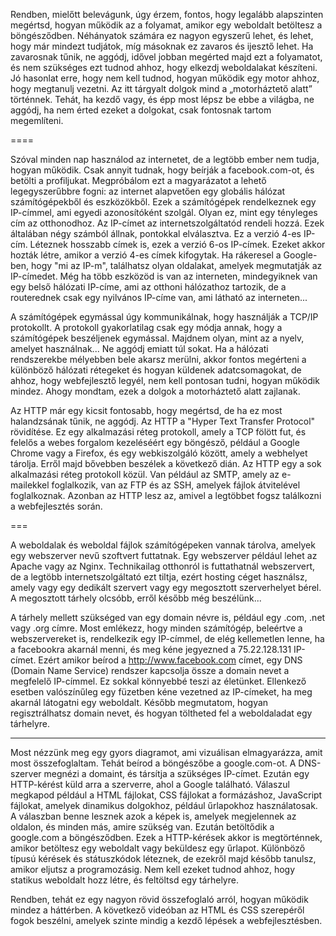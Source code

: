 Rendben, mielőtt belevágunk, úgy érzem, fontos, hogy legalább alapszinten megértsd, hogyan működik az a folyamat, amikor egy weboldalt betöltesz a böngésződben. Néhányatok számára ez nagyon egyszerű lehet, és lehet, hogy már mindezt tudjátok, míg másoknak ez zavaros és ijesztő lehet. Ha zavarosnak tűnik, ne aggódj, idővel jobban megérted majd ezt a folyamatot, és nem szükséges ezt tudnod ahhoz, hogy elkezdj weboldalakat készíteni. Jó hasonlat erre, hogy nem kell tudnod, hogyan működik egy motor ahhoz, hogy megtanulj vezetni. Az itt tárgyalt dolgok mind a „motorháztető alatt” történnek. Tehát, ha kezdő vagy, és épp most lépsz be ebbe a világba, ne aggódj, ha nem érted ezeket a dolgokat, csak fontosnak tartom megemlíteni.

====

Szóval minden nap használod az internetet, de a legtöbb ember nem tudja, hogyan működik. Csak annyit tudnak, hogy beírják a facebook.com-ot, és betölti a profiljukat. Megpróbálom ezt a magyarázatot a lehető legegyszerűbbre fogni: az internet alapvetően egy globális hálózat számítógépekből és eszközökből. Ezek a számítógépek rendelkeznek egy IP-címmel, ami egyedi azonosítóként szolgál. Olyan ez, mint egy tényleges cím az otthonodhoz. Az IP-címet az internetszolgáltatód rendeli hozzá. Ezek általában négy számból állnak, pontokkal elválasztva. Ez a verzió 4-es IP-cím. Léteznek hosszabb címek is, ezek a verzió 6-os IP-címek. Ezeket akkor hozták létre, amikor a verzió 4-es címek kifogytak. Ha rákeresel a Google-ben, hogy "mi az IP-m", találhatsz olyan oldalakat, amelyek megmutatják az IP-címedet. Még ha több eszközöd is van az interneten, mindegyiknek van egy belső hálózati IP-címe, ami az otthoni hálózathoz tartozik, de a routerednek csak egy nyilvános IP-címe van, ami látható az interneten...

A számítógépek egymással úgy kommunikálnak, hogy használják a TCP/IP protokollt. A protokoll gyakorlatilag csak egy módja annak, hogy a számítógépek beszéljenek egymással. Majdnem olyan, mint az a nyelv, amelyet használnak... Ne aggódj emiatt túl sokat. Ha a hálózati rendszerekbe mélyebben bele akarsz merülni, akkor fontos megérteni a különböző hálózati rétegeket és hogyan küldenek adatcsomagokat, de ahhoz, hogy webfejlesztő legyél, nem kell pontosan tudni, hogyan működik mindez. Ahogy mondtam, ezek a dolgok a motorháztető alatt zajlanak.

Az HTTP már egy kicsit fontosabb, hogy megértsd, de ha ez most halandzsának tűnik, ne aggódj. Az HTTP a "Hyper Text Transfer Protocol" rövidítése. Ez egy alkalmazási réteg protokoll, amely a TCP fölött fut, és felelős a webes forgalom kezeléséért egy böngésző, például a Google Chrome vagy a Firefox, és egy webkiszolgáló között, amely a webhelyet tárolja. Erről majd bővebben beszélek a következő dián. Az HTTP egy a sok alkalmazási réteg protokoll közül. Van például az SMTP, amely az e-mailekkel foglalkozik, van az FTP és az SSH, amelyek fájlok átvitelével foglalkoznak. Azonban az HTTP lesz az, amivel a legtöbbet fogsz találkozni a webfejlesztés során.

===

A weboldalak és weboldal fájlok számítógépeken vannak tárolva, amelyek egy webszerver nevű szoftvert futtatnak. Egy webszerver például lehet az Apache vagy az Nginx. Technikailag otthonról is futtathatnál webszervert, de a legtöbb internetszolgáltató ezt tiltja, ezért hosting céget használsz, amely vagy egy dedikált szervert vagy egy megosztott szerverhelyet bérel. A megosztott tárhely olcsóbb, erről később még beszélünk...

A tárhely mellett szükséged van egy domain névre is, például egy .com, .net vagy .org címre. Most emlékezz, hogy minden számítógép, beleértve a webszervereket is, rendelkezik egy IP-címmel, de elég kellemetlen lenne, ha a facebookra akarnál menni, és meg kéne jegyezned a 75.22.128.131 IP-címet. Ezért amikor beírod a http://www.facebook.com címet, egy DNS (Domain Name Service) rendszer kapcsolja össze a domain nevet a megfelelő IP-címmel. Ez sokkal könnyebbé teszi az életünket. Ellenkező esetben valószínűleg egy füzetben kéne vezetned az IP-címeket, ha meg akarnál látogatni egy weboldalt. Később megmutatom, hogyan regisztrálhatsz domain nevet, és hogyan töltheted fel a weboldaladat egy tárhelyre.


---

Most nézzünk meg egy gyors diagramot, ami vizuálisan elmagyarázza, amit most összefoglaltam. Tehát beírod a böngészőbe a google.com-ot. A DNS-szerver megnézi a domaint, és társítja a szükséges IP-címet. Ezután egy HTTP-kérést küld arra a szerverre, ahol a Google található. Válaszul megkapod például a HTML fájlokat, CSS fájlokat a formázáshoz, JavaScript fájlokat, amelyek dinamikus dolgokhoz, például űrlapokhoz használatosak. A válaszban benne lesznek azok a képek is, amelyek megjelennek az oldalon, és minden más, amire szükség van. Ezután betöltődik a google.com a böngésződben. Ezek a HTTP-kérések akkor is megtörténnek, amikor betöltesz egy weboldalt vagy beküldesz egy űrlapot. Különböző típusú kérések és státuszkódok léteznek, de ezekről majd később tanulsz, amikor eljutsz a programozásig. Nem kell ezeket tudnod ahhoz, hogy statikus weboldalt hozz létre, és feltöltsd egy tárhelyre.

Rendben, tehát ez egy nagyon rövid összefoglaló arról, hogyan működik mindez a háttérben. A következő videóban az HTML és CSS szerepéről fogok beszélni, amelyek szinte mindig a kezdő lépések a webfejlesztésben.

